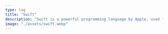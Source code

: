 ```yaml
---
type: tag
title: "Swift"
description: "Swift is a powerful programming language by Apple, used for building both server-side applications and user interfaces with SwiftUI. Explore server-side frameworks like Vapor and Hummingbird, and learn best practices for creating robust backend services."
image: "./assets/swift.webp"
---
```



